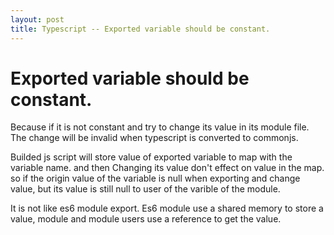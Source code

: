 ```yaml
---
layout: post
title: Typescript -- Exported variable should be constant.
---
```



# Exported variable should be constant.  

Because if it is not constant and try to change its value in its module file. The change will be invalid when typescript is converted to commonjs.

Builded js script will store value of exported variable to map with the variable name. and then Changing its value don't effect on value in the map. so if the origin value of the variable is null when exporting and change value, but its value is still null to user of the varible of the module.

It is not like es6 module export. Es6 module use a shared memory to store a value, module and module users use a reference to get the value.


